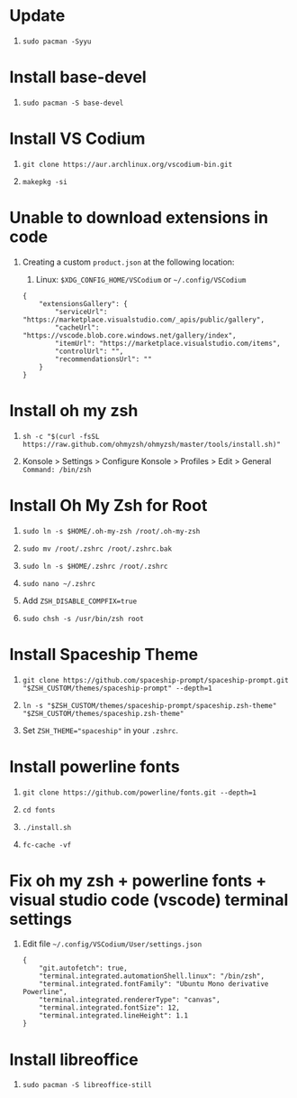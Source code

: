 # Update

1. `sudo pacman -Syyu`

# Install base-devel

1. `sudo pacman -S base-devel`

# Install VS Codium

1. `git clone https://aur.archlinux.org/vscodium-bin.git`

1. `makepkg -si`

# Unable to download extensions in code

1. Creating a custom `product.json` at the following location:

	1. Linux: `$XDG_CONFIG_HOME/VSCodium` or `~/.config/VSCodium`

	```
	{
		"extensionsGallery": {
			"serviceUrl": "https://marketplace.visualstudio.com/_apis/public/gallery",
			"cacheUrl": "https://vscode.blob.core.windows.net/gallery/index",
			"itemUrl": "https://marketplace.visualstudio.com/items",
			"controlUrl": "",
			"recommendationsUrl": ""
		}
	}
	```

# Install oh my zsh

1. `sh -c "$(curl -fsSL https://raw.github.com/ohmyzsh/ohmyzsh/master/tools/install.sh)"`

1. Konsole > Settings > Configure Konsole > Profiles > Edit > General `Command: /bin/zsh`

# Install Oh My Zsh for Root

1. `sudo ln -s $HOME/.oh-my-zsh /root/.oh-my-zsh`

1. `sudo mv /root/.zshrc /root/.zshrc.bak`

1. `sudo ln -s $HOME/.zshrc /root/.zshrc`

1. `sudo nano ~/.zshrc`

1. Add `ZSH_DISABLE_COMPFIX=true`

1. `sudo chsh -s /usr/bin/zsh root`

# Install Spaceship Theme

1. `git clone https://github.com/spaceship-prompt/spaceship-prompt.git "$ZSH_CUSTOM/themes/spaceship-prompt" --depth=1`

1. `ln -s "$ZSH_CUSTOM/themes/spaceship-prompt/spaceship.zsh-theme" "$ZSH_CUSTOM/themes/spaceship.zsh-theme"`

1. Set `ZSH_THEME="spaceship"` in your `.zshrc`.

# Install powerline fonts

1. `git clone https://github.com/powerline/fonts.git --depth=1`

1. `cd fonts`

1. `./install.sh`

1. `fc-cache -vf`

# Fix oh my zsh + powerline fonts + visual studio code (vscode) terminal settings

1. Edit file `~/.config/VSCodium/User/settings.json`

    ```
	{
		"git.autofetch": true,
		"terminal.integrated.automationShell.linux": "/bin/zsh",
		"terminal.integrated.fontFamily": "Ubuntu Mono derivative Powerline",
		"terminal.integrated.rendererType": "canvas",
		"terminal.integrated.fontSize": 12,
		"terminal.integrated.lineHeight": 1.1
	}
    ```

# Install libreoffice

1. `sudo pacman -S libreoffice-still`


